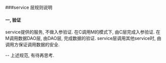 ###service 层规则说明

#### 一, 验证

service提供的服务, 不做入参验证.
在C调用M的模式下, 由C层完成入参验证.
在M调用数据DAO层, 由DAO层, 完成数据的验证.
service层调用其他service时, 由调用方保证调用数据的安全.

-- 上述规范, 有待再思考.
